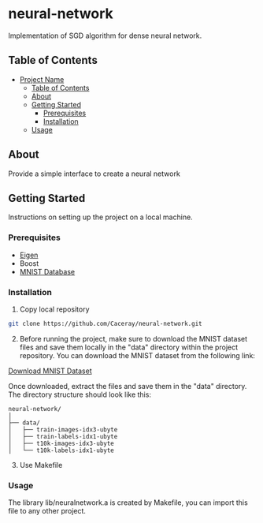 # neural-network

Implementation of SGD algorithm for dense neural network.

## Table of Contents

- [Project Name](#project-name)
  - [Table of Contents](#table-of-contents)
  - [About](#about)
  - [Getting Started](#getting-started)
    - [Prerequisites](#prerequisites)
    - [Installation](#installation)
  - [Usage](#usage)

## About

Provide a simple interface to create a neural network

## Getting Started

Instructions on setting up the project on a local machine.

### Prerequisites

- [Eigen](https://eigen.tuxfamily.org/index.php?title=Main_Page)
- Boost
- [MNIST Database](http://yann.lecun.com/exdb/mnist/)

### Installation
1) Copy local repository
```bash
git clone https://github.com/Caceray/neural-network.git
```


2) Before running the project, make sure to download the MNIST dataset files and save them locally in the "data" directory within the project repository. You can download the MNIST dataset from the following link:

[Download MNIST Dataset](http://yann.lecun.com/exdb/mnist/)

Once downloaded, extract the files and save them in the "data" directory. The directory structure should look like this:
```
neural-network/
│
├── data/
│   ├── train-images-idx3-ubyte
│   ├── train-labels-idx1-ubyte
│   ├── t10k-images-idx3-ubyte
│   └── t10k-labels-idx1-ubyte
```

3) Use Makefile

### Usage
The library lib/neuralnetwork.a is created by Makefile, you can import this file to any other project.
